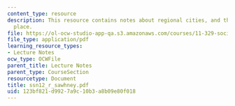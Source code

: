 ```yaml
---
content_type: resource
description: This resource contains notes about regional cities, and the limit of
  place.
file: https://ol-ocw-studio-app-qa.s3.amazonaws.com/courses/11-329-social-theory-and-the-city-fall-2005/123bf821d9927a9c10b3a8b09e80f018_ssn12_r_sawhney.pdf
file_type: application/pdf
learning_resource_types:
- Lecture Notes
ocw_type: OCWFile
parent_title: Lecture Notes
parent_type: CourseSection
resourcetype: Document
title: ssn12_r_sawhney.pdf
uid: 123bf821-d992-7a9c-10b3-a8b09e80f018
---
```

